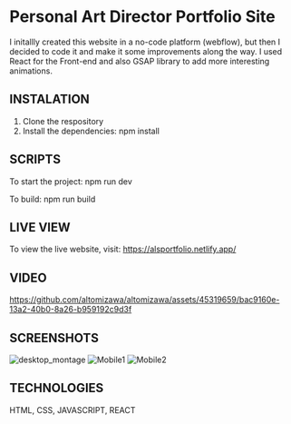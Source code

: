 # Personal Art Director Portfolio Site
I initallly created this website in a no-code platform (webflow), but then I decided to code it and make it some improvements along the way.
I used React for the Front-end and also GSAP library to add more interesting animations.

## INSTALATION
1. Clone the respository
2. Install the dependencies: npm install

## SCRIPTS

To start the project:
npm run dev

To build:
npm run build

## LIVE VIEW
To view the live website, visit: https://alsportfolio.netlify.app/

## VIDEO

https://github.com/altomizawa/altomizawa/assets/45319659/bac9160e-13a2-40b0-8a26-b959192c9d3f

## SCREENSHOTS
![desktop_montage](https://github.com/user-attachments/assets/a46a382e-2d39-472f-bd45-bd5a84e1bc77)
![Mobile1](https://github.com/user-attachments/assets/5542a3fd-4c69-4ebe-9e8d-efbc261e7520)
![Mobile2](https://github.com/user-attachments/assets/82059a20-d371-4e4c-ab72-7663249a31c5)






## TECHNOLOGIES
HTML, CSS, JAVASCRIPT, REACT
